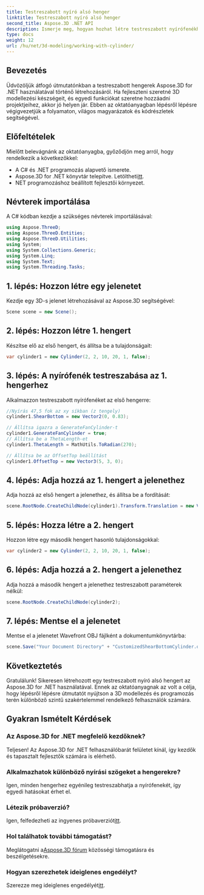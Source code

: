 ```yaml
---
title: Testreszabott nyíró alsó henger
linktitle: Testreszabott nyíró alsó henger
second_title: Aspose.3D .NET API
description: Ismerje meg, hogyan hozhat létre testreszabott nyírófenékhengereket az Aspose.3D for .NET használatával a részletes, lépésenkénti útmutatónk segítségével. Növelje 3D modellezési készségeit még ma!
type: docs
weight: 12
url: /hu/net/3d-modeling/working-with-cylinder/
---
```

## Bevezetés
Üdvözöljük átfogó útmutatónkban a testreszabott hengerek Aspose.3D for .NET használatával történő létrehozásáról. Ha fejleszteni szeretné 3D modellezési készségeit, és egyedi funkciókat szeretne hozzáadni projektjeihez, akkor jó helyen jár. Ebben az oktatóanyagban lépésről lépésre végigvezetjük a folyamaton, világos magyarázatok és kódrészletek segítségével.
## Előfeltételek
Mielőtt belevágnánk az oktatóanyagba, győződjön meg arról, hogy rendelkezik a következőkkel:
- A C# és .NET programozás alapvető ismerete.
-  Aspose.3D for .NET könyvtár telepítve. Letöltheti[itt](https://releases.aspose.com/3d/net/).
- NET programozáshoz beállított fejlesztői környezet.
## Névterek importálása
A C# kódban kezdje a szükséges névterek importálásával:
```csharp
using Aspose.ThreeD;
using Aspose.ThreeD.Entities;
using Aspose.ThreeD.Utilities;
using System;
using System.Collections.Generic;
using System.Linq;
using System.Text;
using System.Threading.Tasks;
```
## 1. lépés: Hozzon létre egy jelenetet
Kezdje egy 3D-s jelenet létrehozásával az Aspose.3D segítségével:
```csharp
Scene scene = new Scene();
```
## 2. lépés: Hozzon létre 1. hengert
Készítse elő az első hengert, és állítsa be a tulajdonságait:
```csharp
var cylinder1 = new Cylinder(2, 2, 10, 20, 1, false);
```
## 3. lépés: A nyírófenék testreszabása az 1. hengerhez
Alkalmazzon testreszabott nyírófenéket az első hengerre:
```csharp
//Nyírás 47,5 fok az xy síkban (z tengely)
cylinder1.ShearBottom = new Vector2(0, 0.83); 

// Állítsa igazra a GenerateFanCylinder-t
cylinder1.GenerateFanCylinder = true;
// Állítsa be a ThetaLength-et
cylinder1.ThetaLength = MathUtils.ToRadian(270);

// Állítsa be az OffsetTop beállítást
cylinder1.OffsetTop = new Vector3(5, 3, 0);
```
## 4. lépés: Adja hozzá az 1. hengert a jelenethez
Adja hozzá az első hengert a jelenethez, és állítsa be a fordítását:
```csharp
scene.RootNode.CreateChildNode(cylinder1).Transform.Translation = new Vector3(10, 0, 0);
```
## 5. lépés: Hozza létre a 2. hengert
Hozzon létre egy második hengert hasonló tulajdonságokkal:
```csharp
var cylinder2 = new Cylinder(2, 2, 10, 20, 1, false);
```
## 6. lépés: Adja hozzá a 2. hengert a jelenethez
Adja hozzá a második hengert a jelenethez testreszabott paraméterek nélkül:
```csharp
scene.RootNode.CreateChildNode(cylinder2);
```
## 7. lépés: Mentse el a jelenetet
Mentse el a jelenetet Wavefront OBJ fájlként a dokumentumkönyvtárba:
```csharp
scene.Save("Your Document Directory" + "CustomizedShearBottomCylinder.obj", FileFormat.WavefrontOBJ);
```
## Következtetés
Gratulálunk! Sikeresen létrehozott egy testreszabott nyíró alsó hengert az Aspose.3D for .NET használatával. Ennek az oktatóanyagnak az volt a célja, hogy lépésről lépésre útmutatót nyújtson a 3D modellezés és programozás terén különböző szintű szakértelemmel rendelkező felhasználók számára.
## Gyakran Ismételt Kérdések
### Az Aspose.3D for .NET megfelelő kezdőknek?
Teljesen! Az Aspose.3D for .NET felhasználóbarát felületet kínál, így kezdők és tapasztalt fejlesztők számára is elérhető.
### Alkalmazhatok különböző nyírási szögeket a hengerekre?
Igen, minden hengerhez egyénileg testreszabhatja a nyírófenekét, így egyedi hatásokat érhet el.
### Létezik próbaverzió?
 Igen, felfedezheti az ingyenes próbaverziót[itt](https://releases.aspose.com/).
### Hol találhatok további támogatást?
 Meglátogatni a[Aspose.3D fórum](https://forum.aspose.com/c/3d/18) közösségi támogatásra és beszélgetésekre.
### Hogyan szerezhetek ideiglenes engedélyt?
 Szerezze meg ideiglenes engedélyét[itt](https://purchase.aspose.com/temporary-license/).